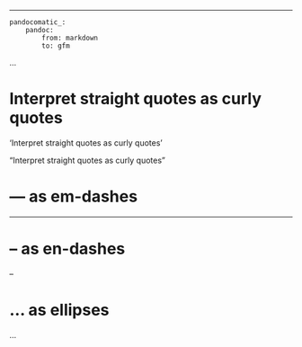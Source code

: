 ------------------------------------------------------------------------

    pandocomatic_:
        pandoc:
            from: markdown
            to: gfm

…

# Interpret straight quotes as curly quotes

‘Interpret straight quotes as curly quotes’

“Interpret straight quotes as curly quotes”

# — as em-dashes

------------------------------------------------------------------------

# – as en-dashes

–

# … as ellipses

…
